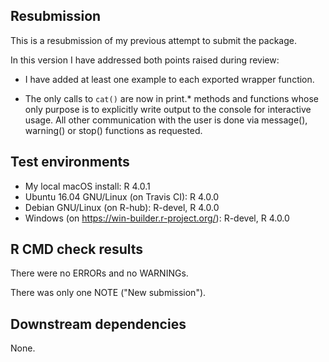 ## Resubmission

This is a resubmission of my previous attempt to submit the package.

In this version I have addressed both points raised during review:

* I have added at least one example to each exported wrapper function.

* The only calls to `cat()` are now in print.* methods and functions
  whose only purpose is to explicitly write output to the console for
  interactive usage. All other communication with the user is done via
  message(), warning() or stop() functions as requested.

## Test environments

* My local macOS install: R 4.0.1
* Ubuntu 16.04 GNU/Linux (on Travis CI): R 4.0.0
* Debian GNU/Linux (on R-hub): R-devel, R 4.0.0
* Windows (on https://win-builder.r-project.org/): R-devel, R 4.0.0

## R CMD check results

There were no ERRORs and no WARNINGs.

There was only one NOTE ("New submission").

## Downstream dependencies

None.

